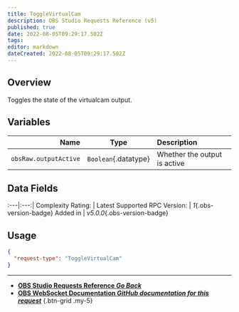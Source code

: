 ```yaml
---
title: ToggleVirtualCam
description: OBS Studio Requests Reference (v5)
published: true
date: 2022-08-05T09:29:17.502Z
tags: 
editor: markdown
dateCreated: 2022-08-05T09:29:17.502Z
---
```


## Overview
Toggles the state of the virtualcam output.

## Variables
Name | Type | Description | 
----:|:---------:|:------------|
`obsRaw.outputActive` | `Boolean`{.datatype} | Whether the output is active

## Data Fields
:---|:---:|
Complexity Rating: | <span class="stars stars--1"></span>
Latest Supported RPC Version: | *1*{.obs-version-badge}
Added in | *v5.0.0*{.obs-version-badge}

## Usage
```json
{
  "request-type": "ToggleVirtualCam"
}
```

---

- [<i class="mdi mdi-chevron-left"></i>**OBS Studio Requests Reference *Go Back***](/en/Broadcasters/OBS/Requests)
- [<i class="mdi mdi-github"></i> **OBS WebSocket Documentation *GitHub documentation for this request***](https://github.com/obsproject/obs-websocket/blob/master/docs/generated/protocol.md#togglevirtualcam)
{.btn-grid .my-5}